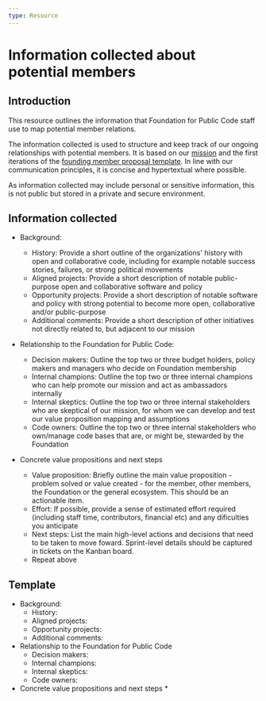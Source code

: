 ```yaml
---
type: Resource
---
```


# Information collected about potential members

## Introduction

This resource outlines the information that Foundation for Public Code staff use to map potential member relations.

The information collected is used to structure and keep track of our ongoing relationships with potential members. It is based on our [mission](../../organization/mission.md) and the first iterations of the [founding member proposal template](founding-membership-proposal.md). In line with our communication principles, it is concise and hypertextual where possible. 

As information collected may include personal or sensitive information, this is not public but stored in a private and secure environment.

## Information collected 

* Background:
   * History: Provide a short outline of the organizations' history with open and collaborative code, including for example notable success stories, failures, or strong political movements
   * Aligned projects: Provide a short description of notable public-purpose open and collaborative software and policy
   * Opportunity projects: Provide a short description of notable software and policy with strong potential to become more open, collaborative and/or public-purpose
   * Additional comments: Provide a short description of other initiatives not directly related to, but adjacent to our mission

* Relationship to the Foundation for Public Code:
   * Decision makers: Outline the top two or three budget holders, policy makers and managers who decide on Foundation membership
   * Internal champions: Outline the top two or three internal champions who can help promote our mission and act as ambassadors internally
   * Internal skeptics: Outline the top two or three internal stakeholders who are skeptical of our mission, for whom we can develop and test our value proposition mapping and assumptions
   * Code owners: Outline the top two or three internal stakeholders who own/manage code bases that are, or might be, stewarded by the Foundation
   
* Concrete value propositions and next steps
   * Value proposition: Briefly outline the main value proposition - problem solved or value created - for the member, other members, the Foundation or the general ecosystem. This should be an actionable item.
   * Effort: If possible, provide a sense of estimated effort required (including staff time, contributors, financial etc) and any dificulties you anticipate
   * Next steps: List the main high-level actions and decisions that need to be taken to move foward. Sprint-level details should be captured in tickets on the Kanban board.
   * Repeat above

## Template 

* Background:
   * History:
   * Aligned projects:
   * Opportunity projects:
   * Additional comments:
* Relationship to the Foundation for Public Code
   * Decision makers:
   * Internal champions:
   * Internal skeptics: 
   * Code owners:
* Concrete value propositions and next steps
   * 

